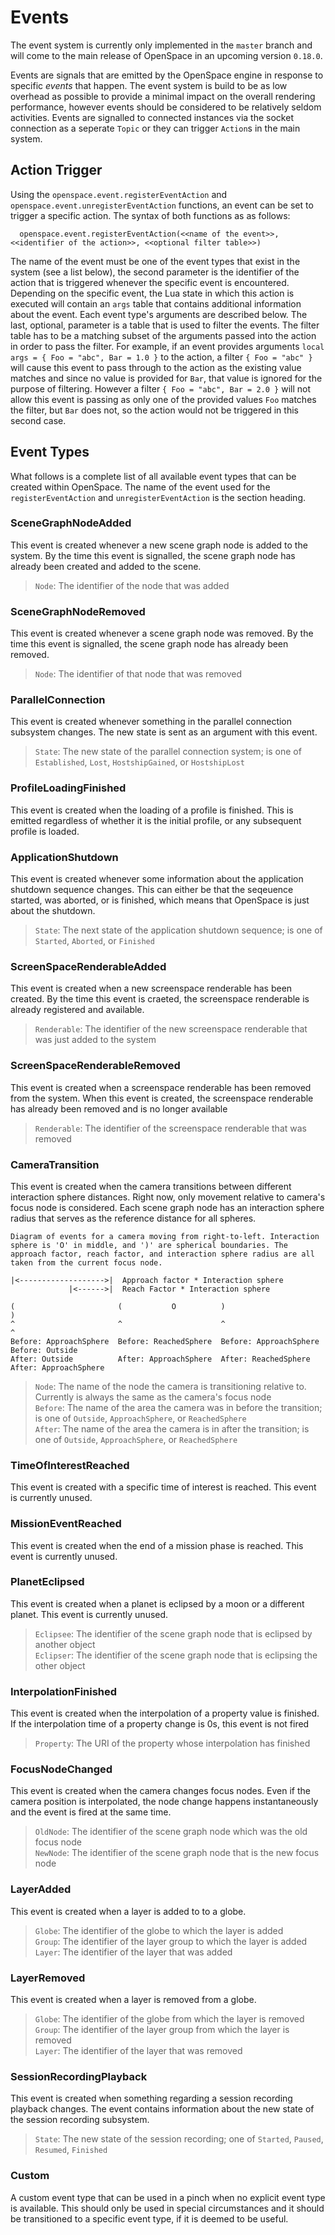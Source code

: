 # Events
The event system is currently only implemented in the `master` branch and will come to the main release of OpenSpace in an upcoming version `0.18.0`.

Events are signals that are emitted by the OpenSpace engine in response to specific _events_ that happen.  The event system is build to be as low overhead as possible to provide a minimal impact on the overall rendering performance, however events should be considered to be relatively seldom activities.  Events are signalled to connected instances via the socket connection as a seperate `Topic` or they can trigger `Action`s in the main system.

## Action Trigger
Using the `openspace.event.registerEventAction` and `openspace.event.unregisterEventAction` functions, an event can be set to trigger a specific action.  The syntax of both functions as as follows:
```
  openspace.event.registerEventAction(<<name of the event>>, <<identifier of the action>>, <<optional filter table>>)
```
The name of the event must be one of the event types that exist in the system (see a list below), the second parameter is the identifier of the action that is triggered whenever the specific event is encountered.  Depending on the specific event, the Lua state in which this action is executed will contain an `args` table that contains additional information about the event.  Each event type's arguments are described below.  The last, optional, parameter is a table that is used to filter the events.  The filter table has to be a matching subset of the arguments passed into the action in order to pass the filter.  For example, if an event provides arguments `local args = { Foo = "abc", Bar = 1.0 }` to the action, a filter `{ Foo = "abc" }` will cause this event to pass through to the action as the existing value matches and since no value is provided for `Bar`, that value is ignored for the purpose of filtering.  However a filter `{ Foo = "abc", Bar = 2.0 }` will not allow this event is passing as only one of the provided values `Foo` matches the filter, but `Bar` does not, so the action would not be triggered in this second case.

## Event Types
What follows is a complete list of all available event types that can be created within OpenSpace.  The name of the event used for the `registerEventAction` and `unregisterEventAction` is the section heading.

### SceneGraphNodeAdded
This event is created whenever a new scene graph node is added to the system.  By the time this event is signalled, the scene graph node has already been created and added to the scene.

> `Node`: The identifier of the node that was added

### SceneGraphNodeRemoved
This event is created whenever a scene graph node was removed.  By the time this event is signalled, the scene graph node has already been removed.

> `Node`: The identifier of that node that was removed

### ParallelConnection
This event is created whenever something in the parallel connection subsystem changes.  The new state is sent as an argument with this event.

> `State`: The new state of the parallel connection system;  is one of `Established`, `Lost`, `HostshipGained`, or `HostshipLost`

### ProfileLoadingFinished
This event is created when the loading of a profile is finished. This is emitted regardless of whether it is the initial profile, or any subsequent profile is loaded.

### ApplicationShutdown
This event is created whenever some information about the application shutdown sequence changes.  This can either be that the seqeuence started, was aborted, or is finished, which means that OpenSpace is just about the shutdown.

> `State`: The next state of the application shutdown sequence;  is one of `Started`, `Aborted`,  or `Finished`

### ScreenSpaceRenderableAdded
This event is created when a new screenspace renderable has been created.  By the time this event is craeted, the screenspace renderable is already registered and available.

> `Renderable`: The identifier of the new screenspace renderable that was just added to the system

### ScreenSpaceRenderableRemoved
This event is created when a screenspace renderable has been removed from the system.  When this event is created, the screenspace renderable has already been removed and is no longer available

> `Renderable`: The identifier of the screenspace renderable that was removed

### CameraTransition
This event is created when the camera transitions between different interaction sphere distances.  Right now, only movement relative to camera's focus node is considered.  Each scene graph node has an interaction sphere radius that serves as the reference distance for all spheres.
```
Diagram of events for a camera moving from right-to-left. Interaction sphere is 'O' in middle, and ')' are spherical boundaries. The approach factor, reach factor, and interaction sphere radius are all taken from the current focus node.

|<------------------->|  Approach factor * Interaction sphere
             |<------>|  Reach Factor * Interaction sphere
      
(                       (           O          )                       )
^                       ^                      ^                       ^
Before: ApproachSphere  Before: ReachedSphere  Before: ApproachSphere  Before: Outside
After: Outside          After: ApproachSphere  After: ReachedSphere    After: ApproachSphere
```

> `Node`:  The name of the node the camera is transitioning relative to.  Currently is always the same as the camera's focus node \
> `Before`:  The name of the area the camera was in before the transition;  is one of `Outside`, `ApproachSphere`, or `ReachedSphere` \
> `After`: The name of the area the camera is in after the transition;  is one of `Outside`, `ApproachSphere`, or `ReachedSphere`

### TimeOfInterestReached
This event is created with a specific time of interest is reached.  This event is currently unused.

### MissionEventReached
This event is created when the end of a mission phase is reached.  This event is currently unused.

### PlanetEclipsed
This event is created when a planet is eclipsed by a moon or a different planet.  This event is currently unused.

> `Eclipsee`:  The identifier of the scene graph node that is eclipsed by another object \
> `Eclipser`:  The identifier of the scene graph node that is eclipsing the other object

### InterpolationFinished
This event is created when the interpolation of a property value is finished.  If the interpolation time of a property change is 0s, this event is not fired

> `Property`:  The URI of the property whose interpolation has finished

### FocusNodeChanged
This event is created when the camera changes focus nodes.  Even if the camera position is interpolated, the node change happens instantaneously and the event is fired at the same time.

> `OldNode`:  The identifier of the scene graph node which was the old focus node \
> `NewNode`:  The identifier of the scene graph node that is the new focus node

### LayerAdded
This event is created when a layer is added to to a globe.

> `Globe`:  The identifier of the globe to which the layer is added \
> `Group`:  The identifier of the layer group to which the layer is added \
> `Layer`:  The identifier of the layer that was added

### LayerRemoved
This event is created when a layer is removed from a globe.

> `Globe`:  The identifier of the globe from which the layer is removed \
> `Group`:  The identifier of the layer group from which the layer is removed \
> `Layer`:  The identifier of the layer that was removed

### SessionRecordingPlayback
This event is created when something regarding a session recording playback changes.  The event contains information about the new state of the session recording subsystem.

> `State`:  The new state of the session recording;  one of `Started`, `Paused`, `Resumed`, `Finished`

### Custom
A custom event type that can be used in a pinch when no explicit event type is available.  This should only be used in special circumstances and it should be transitioned to a specific event type, if it is deemed to be useful.
